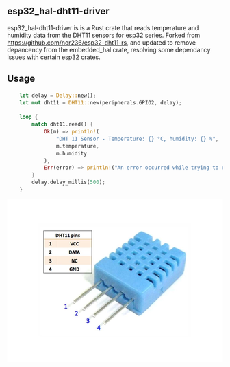 
## esp32_hal-dht11-driver

esp32_hal-dht11-driver is is a Rust crate that reads temperature and humidity data from the DHT11 sensors for esp32 series. Forked from https://github.com/nor236/esp32-dht11-rs, and updated to remove depancency from the embedded_hal crate, resolving some dependancy issues with certain esp32 crates. 


## Usage
 
 
```rust
    let delay = Delay::new();
    let mut dht11 = DHT11::new(peripherals.GPIO2, delay);

    loop { 
        match dht11.read() {
            Ok(m) => println!(
                "DHT 11 Sensor - Temperature: {} °C, humidity: {} %",
                m.temperature,
                m.humidity
            ),
            Err(error) => println!("An error occurred while trying to read sensor: {:?}", error),
        }
        delay.delay_millis(500);
    }

 ```


![dht11](image\dht11_temperature_humidity_sensor.jpg)
